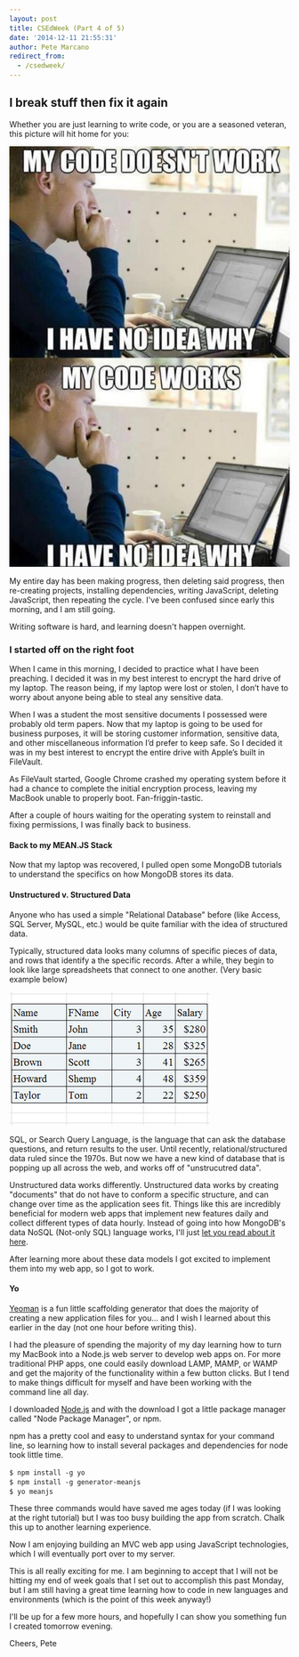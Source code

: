 ```yaml
---
layout: post
title: CSEdWeek (Part 4 of 5)
date: '2014-12-11 21:55:31'
author: Pete Marcano
redirect_from:
  - /csedweek/
---
```


## I break stuff then fix it again
Whether you are just learning to write code, or you are a seasoned veteran, this picture will hit home for you:

![My code didn't work](/images/my-code-doesnt-work.jpg)

My entire day has been making progress, then deleting said progress, then re-creating projects, installing dependencies, writing JavaScript, deleting JavaScript, then repeating the cycle. I've been confused since early this morning, and I am still going.

Writing software is hard, and learning doesn't happen overnight.

### I started off on the right foot
When I came in this morning, I decided to practice what I have been preaching. I decided it was in my best interest to encrypt the hard drive of my laptop. The reason being, if my laptop were lost or stolen, I don’t have to worry about anyone being able to steal any sensitive data.

When I was a student the most sensitive documents I possessed were probably old term papers. Now that my laptop is going to be used for business purposes, it will be storing customer information, sensitive data, and other miscellaneous information I’d prefer to keep safe. So I decided it was in my best interest to encrypt the entire drive with Apple’s built in FileVault.

As FileVault started, Google Chrome crashed my operating system before it had a chance to complete the initial encryption process, leaving my MacBook unable to properly boot. Fan-friggin-tastic.

After a couple of hours waiting for the operating system to reinstall and fixing permissions, I was finally back to business.

#### Back to my MEAN.JS Stack
Now that my laptop was recovered, I pulled open some MongoDB tutorials to understand the specifics on how MongoDB stores its data.

#### Unstructured v. Structured Data
Anyone who has used a simple "Relational Database" before (like Access, SQL Server, MySQL, etc.) would be quite familiar with the idea of structured data.

Typically, structured data looks many columns of specific pieces of data, and rows that identify a the specific records. After a while, they begin to look like large spreadsheets that connect to one another. (Very basic example below)

![](/images/relational-database-chart.jpg)

SQL, or Search Query Language, is the language that can ask the database questions, and return results to the user. Until recently, relational/structured data ruled since the 1970s. But now we have a new kind of database that is popping up all across the web, and works off of "unstrucutred data".

Unstructured data works differently. Unstructured data works by creating "documents" that do not have to conform a specific structure, and can change over time as the application sees fit. Things like this are incredibly beneficial for modern web apps that implement new features daily and collect different types of data hourly. Instead of going into how MongoDB's data NoSQL (Not-only SQL) language works, I'll just [let you read about it here](http://docs.mongodb.org/manual/core/data-modeling-introduction/).

After learning more about these data models I got excited to implement them into my web app, so I got to work.

#### Yo
[Yeoman](http://yeoman.io/index.html) is a fun little scaffolding generator that does the majority of creating a new application files for you... and I wish I learned about this earlier in the day (not one hour before writing this).

I had the pleasure of spending the majority of my day learning how to turn my MacBook into a Node.js web server to develop web apps on. For more traditional PHP apps, one could easily download LAMP, MAMP, or WAMP and get the majority of the functionality within a few button clicks. But I tend to make things difficult for myself and have been working with the command line all day.

I downloaded [Node.js](http://nodejs.org/) and with the download I got a little package manager called "Node Package Manager", or npm.

npm has a pretty cool and easy to understand syntax for your command line, so learning how to install several packages and dependencies for node took little time.

`$ npm install -g yo`    
`$ npm install -g generator-meanjs`  
`$ yo meanjs `

These three commands would have saved me ages today (if I was looking at the right tutorial) but I was too busy building the app from scratch. Chalk this up to another learning experience.

Now I am enjoying building an MVC web app using JavaScript technologies, which I will eventually port over to my server.

This is all really exciting for me. I am beginning to accept that I will not be hitting my end of week goals that I set out to accomplish this past Monday, but I am still having a great time learning how to code in new languages and environments (which is the point of this week anyway!)

I'll be up for a few more hours, and hopefully I can show you something fun I created tomorrow evening.

Cheers,
Pete
